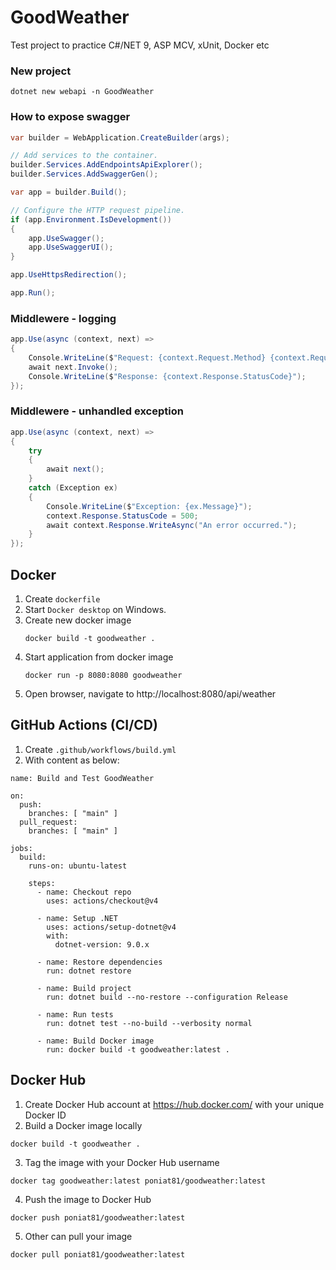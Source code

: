 # GoodWeather
Test project to practice C#/NET 9, ASP MCV, xUnit, Docker etc

### New project
```
dotnet new webapi -n GoodWeather
```

### How to expose swagger
```c#
var builder = WebApplication.CreateBuilder(args);

// Add services to the container.
builder.Services.AddEndpointsApiExplorer();
builder.Services.AddSwaggerGen();

var app = builder.Build();

// Configure the HTTP request pipeline.
if (app.Environment.IsDevelopment())
{
    app.UseSwagger();
    app.UseSwaggerUI();
}

app.UseHttpsRedirection();

app.Run();
```

### Middlewere - logging
```C#
app.Use(async (context, next) =>
{
    Console.WriteLine($"Request: {context.Request.Method} {context.Request.Path}");
    await next.Invoke();
    Console.WriteLine($"Response: {context.Response.StatusCode}");
});
```

### Middlewere - unhandled exception
```C#
app.Use(async (context, next) =>
{
    try
    {
        await next();
    }
    catch (Exception ex)
    {
        Console.WriteLine($"Exception: {ex.Message}");
        context.Response.StatusCode = 500;
        await context.Response.WriteAsync("An error occurred.");
    }
});
```

## Docker
1. Create `dockerfile`
2. Start `Docker desktop` on Windows.
3. Create new docker image
    ```
    docker build -t goodweather .
    ```
4. Start application from docker image
    ```
    docker run -p 8080:8080 goodweather
    ```
5. Open browser, navigate to http://localhost:8080/api/weather

## GitHub Actions (CI/CD)
1. Create `.github/workflows/build.yml`
2. With content as below:
```
name: Build and Test GoodWeather

on:
  push:
    branches: [ "main" ]
  pull_request:
    branches: [ "main" ]

jobs:
  build:
    runs-on: ubuntu-latest

    steps:
      - name: Checkout repo
        uses: actions/checkout@v4

      - name: Setup .NET
        uses: actions/setup-dotnet@v4
        with:
          dotnet-version: 9.0.x

      - name: Restore dependencies
        run: dotnet restore

      - name: Build project
        run: dotnet build --no-restore --configuration Release

      - name: Run tests
        run: dotnet test --no-build --verbosity normal

      - name: Build Docker image
        run: docker build -t goodweather:latest .
```
## Docker Hub
1. Create Docker Hub account at https://hub.docker.com/ with your unique Docker ID
2. Build a Docker image locally
```
docker build -t goodweather .
```
3. Tag the image with your Docker Hub username
```
docker tag goodweather:latest poniat81/goodweather:latest
```
4. Push the image to Docker Hub
```
docker push poniat81/goodweather:latest
```
5. Other can pull your image
```
docker pull poniat81/goodweather:latest
```



